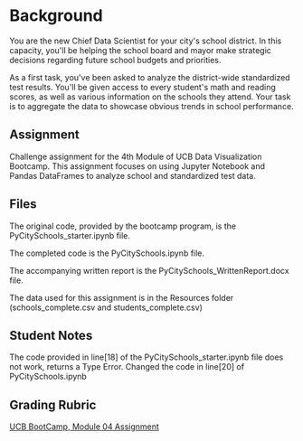 # Background

You are the new Chief Data Scientist for your city's school district. In this capacity, you'll be helping the school board and mayor make strategic decisions regarding future school budgets and priorities.

As a first task, you've been asked to analyze the district-wide standardized test results. You'll be given access to every student's math and reading scores, as well as various information on the schools they attend. Your task is to aggregate the data to showcase obvious trends in school performance.

## Assignment

Challenge assignment for the 4th Module of UCB Data Visualization Bootcamp. This assignment focuses on using Jupyter Notebook and Pandas DataFrames to analyze school and standardized test data.

## Files

The original code, provided by the bootcamp program, is the PyCitySchools_starter.ipynb file.

The completed code is the PyCitySchools.ipynb file. 

The accompanying written report is the PyCitySchools_WrittenReport.docx file. 

The data used for this assignment is in the Resources folder (schools_complete.csv and students_complete.csv)

## Student Notes

The code provided in line[18] of the PyCitySchools_starter.ipynb file does not work, returns a Type Error. Changed the code in line[20] of PyCitySchools.ipynb

## Grading Rubric

[UCB BootCamp, Module 04 Assignment](https://courses.bootcampspot.com/courses/3257/assignments/51264?module_item_id=924865/)